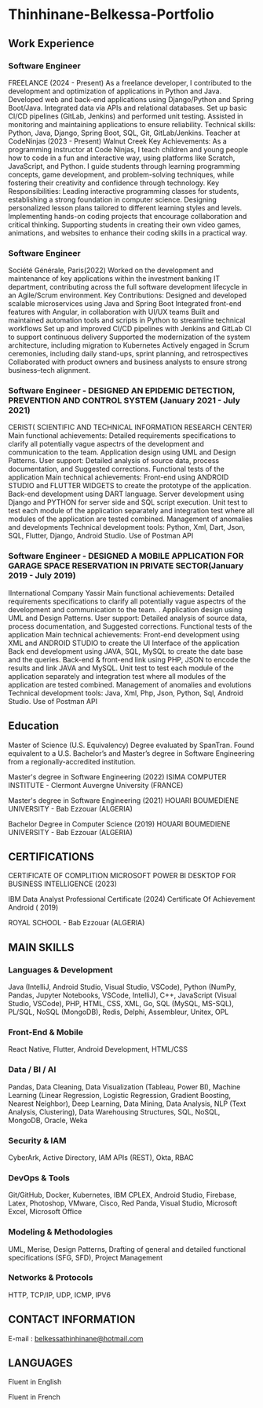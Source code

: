 # Thinhinane-Belkessa-Portfolio


## Work Experience

### Software Engineer
FREELANCE (2024 - Present)
As a freelance developer, I contributed to the development and optimization of applications in Python and Java.
Developed web and back-end applications using Django/Python and Spring Boot/Java.
Integrated data via APIs and relational databases.
Set up basic CI/CD pipelines (GitLab, Jenkins) and performed unit testing.
Assisted in monitoring and maintaining applications to ensure reliability.
Technical skills: Python, Java, Django, Spring Boot, SQL, Git, GitLab/Jenkins.
Teacher at CodeNinjas (2023 - Present) Walnut Creek
Key Achievements:
As a programming instructor at Code Ninjas, I teach children and young people how to code in a fun and interactive way, using platforms like Scratch, JavaScript, and Python. I guide students through learning programming concepts, game development, and problem-solving techniques, while fostering their creativity and confidence through technology.
Key Responsibilities:
Leading interactive programming classes for students, establishing a strong foundation in computer science.
Designing personalized lesson plans tailored to different learning styles and levels. Implementing hands-on coding projects that encourage collaboration and critical thinking.
Supporting students in creating their own video games, animations, and websites to enhance their coding skills in a practical way.


### Software Engineer
Société Générale, Paris(2022)
Worked on the development and maintenance of key applications within the investment banking IT department, contributing across the full software development lifecycle in an Agile/Scrum environment.
Key Contributions:
Designed and developed scalable microservices using Java and Spring Boot Integrated front-end features with Angular, in collaboration with UI/UX teams Built and maintained automation tools and scripts in Python to streamline technical workflows
Set up and improved CI/CD pipelines with Jenkins and GitLab CI to support continuous delivery
Supported the modernization of the system architecture, including migration to Kubernetes
Actively engaged in Scrum ceremonies, including daily stand-ups, sprint planning, and retrospectives
Collaborated with product owners and business analysts to ensure strong business–tech alignment.


### Software Engineer - DESIGNED AN EPIDEMIC DETECTION, PREVENTION AND CONTROL SYSTEM (January 2021 - July 2021)
CERIST( SCIENTIFIC AND TECHNICAL INFORMATION RESEARCH CENTER)
Main functional achievements:
Detailed requirements specifications to clarify all potentially vague aspectrs of the development and communication to the team.
Application design using UML and Design Patterns.
User support: Detailed analysis of source data, process documentation, and Suggested corrections.
Functional tests of the application
Main technical achievements:
Front-end using ANDROID STUDIO and FLUTTER WIDGETS to create the prototype of the application.
Back-end development using DART language.
Server development using Django and PYTHON for server side and SQL script execution. Unit test to test each module of the application separately and integration test where all modules of the application are tested combined.
Management of anomalies and developments
Technical development tools: Python, Xml, Dart, Json, SQL, Flutter, Django, Android Studio. Use of Postman API


### Software Engineer - DESIGNED A MOBILE APPLICATION FOR GARAGE SPACE RESERVATION IN PRIVATE SECTOR(January 2019 - July 2019)
IInternational Company Yassir
Main functional achievements:
Detailed requirements specifications to clarify all potentially vague aspectrs of the development and communication to the team. .
Application design using UML and Design Patterns.
User support: Detailed analysis of source data, process documentation, and Suggested corrections.
Functional tests of the application
Main technical achievements:
Front-end development using XML and ANDROID STUDIO to create the UI Interface of the application
Back end development using JAVA, SQL, MySQL to create the date base and the queries. Back-end & front-end link using PHP, JSON to encode the results and link JAVA and MySQL. Unit test to test each module of the application separately and integration test where all modules of the application are tested combined.
Management of anomalies and evolutions
Technical development tools: Java, Xml, Php, Json, Python, Sql, Android Studio. Use of Postman API


## Education

Master of Science (U.S. Equivalency)
Degree evaluated by SpanTran.
Found equivalent to a U.S. Bachelor’s and Master’s degree in Software Engineering from a regionally-accredited institution.

Master's degree in Software Engineering (2022)
ISIMA COMPUTER INSTITUTE - Clermont Auvergne University (FRANCE)

Master's degree in Software Engineering (2021)
HOUARI BOUMEDIENE UNIVERSITY - Bab Ezzouar (ALGERIA)

Bachelor Degree in Computer Science (2019)
HOUARI BOUMEDIENE UNIVERSITY - Bab Ezzouar (ALGERIA)


## CERTIFICATIONS

CERTIFICATE OF COMPLITION MICROSOFT POWER BI DESKTOP FOR BUSINESS INTELLIGENCE (2023)

IBM Data Analyst Professional Certificate (2024) Certificate Of Achievement Android ( 2019)

ROYAL SCHOOL - Bab Ezzouar (ALGERIA)

## MAIN SKILLS
### Languages & Development
Java (IntelliJ, Android Studio, Visual Studio, VSCode),
Python (NumPy, Pandas, Jupyter Notebooks, VSCode, IntelliJ), C++, JavaScript (Visual Studio, VSCode), PHP, HTML, CSS, XML, Go, SQL (MySQL, MS-SQL), PL/SQL, NoSQL (MongoDB), Redis, Delphi, Assembleur, Unitex, OPL
### Front-End & Mobile
React Native, Flutter, Android Development, HTML/CSS
### Data / BI / AI
Pandas, Data Cleaning, Data Visualization (Tableau, Power BI),
Machine Learning (Linear Regression, Logistic Regression, Gradient Boosting, Nearest Neighbor),
Deep Learning, Data Mining, Data Analysis, NLP (Text Analysis, Clustering), Data Warehousing Structures, SQL, NoSQL, MongoDB, Oracle, Weka
### Security & IAM
CyberArk, Active Directory, IAM APIs (REST), Okta, RBAC
### DevOps & Tools
Git/GitHub, Docker, Kubernetes, IBM CPLEX, Android Studio, Firebase, Latex, Photoshop, VMware, Cisco, Red Panda, Visual Studio, Microsoft Excel, Microsoft Office
### Modeling & Methodologies
UML, Merise, Design Patterns,
Drafting of general and detailed functional specifications (SFG, SFD), Project Management
### Networks & Protocols
HTTP, TCP/IP, UDP, ICMP, IPV6


## CONTACT INFORMATION
E-mail : belkessathinhinane@hotmail.com

## LANGUAGES

Fluent in English 

Fluent in French




